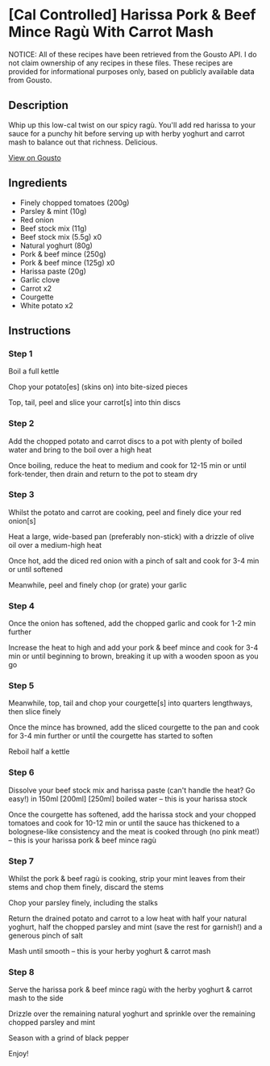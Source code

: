 # [Cal Controlled] Harissa Pork & Beef Mince Ragù With Carrot Mash

NOTICE: All of these recipes have been retrieved from the Gousto API. I do not claim ownership of any recipes in these files. These recipes are provided for informational purposes only, based on publicly available data from Gousto.

## Description

Whip up this low-cal twist on our spicy ragù. You'll add red harissa to your sauce for a punchy hit before serving up with herby yoghurt and carrot mash to balance out that richness. Delicious.

[View on Gousto](https://www.gousto.co.uk/recipes/cookbook/lighter-harissa-pork-beef-mince-ragu-with-carrot-mash)

## Ingredients

- Finely chopped tomatoes (200g)
- Parsley & mint (10g)
- Red onion
- Beef stock mix (11g)
- Beef stock mix (5.5g) x0
- Natural yoghurt (80g)
- Pork & beef mince (250g)
- Pork & beef mince (125g) x0
- Harissa paste (20g)
- Garlic clove
- Carrot x2
- Courgette
- White potato x2

## Instructions


### Step 1

Boil a full kettle

Chop your potato[es] (skins on) into bite-sized pieces

Top, tail, peel and slice your carrot[s] into thin discs


### Step 2

Add the chopped potato and carrot discs to a pot with plenty of boiled water and bring to the boil over a high heat

Once boiling, reduce the heat to medium and cook for 12-15 min or until fork-tender, then drain and return to the pot to steam dry


### Step 3

Whilst the potato and carrot are cooking, peel and finely dice your red onion[s]

Heat a large, wide-based pan (preferably non-stick) with a drizzle of olive oil over a medium-high heat

Once hot, add the diced red onion with a pinch of salt and cook for 3-4 min or until softened

Meanwhile, peel and finely chop (or grate) your garlic


### Step 4

Once the onion has softened, add the chopped garlic and cook for 1-2 min further

Increase the heat to high and add your pork & beef mince and cook for 3-4 min or until beginning to brown, breaking it up with a wooden spoon as you go


### Step 5

Meanwhile, top, tail and chop your courgette[s] into quarters lengthways, then slice finely

Once the mince has browned, add the sliced courgette to the pan and cook for 3-4 min further or until the courgette has started to soften

Reboil half a kettle


### Step 6

Dissolve your beef stock mix and harissa paste (can't handle the heat? Go easy!) in 150ml <span class="text-purple">[200ml]</span> <span class="text-danger">[250ml]</span> boiled water – this is your harissa stock

Once the courgette has softened, add the harissa stock and your chopped tomatoes and cook for 10-12 min or until the sauce has thickened to a bolognese-like consistency and the meat is cooked through (no pink meat!) – this is your harissa pork & beef mince ragù


### Step 7

Whilst the pork & beef ragù is cooking, strip your mint leaves from their stems and chop them finely, discard the stems

Chop your parsley finely, including the stalks

Return the drained potato and carrot to a low heat with half your natural yoghurt, half the chopped parsley and mint (save the rest for garnish!) and a generous pinch of salt

Mash until smooth – this is your herby yoghurt & carrot mash

### Step 8

Serve the harissa pork & beef mince ragù with the herby yoghurt & carrot mash to the side

Drizzle over the remaining natural yoghurt and sprinkle over the remaining chopped parsley and mint

Season with a grind of black pepper

Enjoy!

